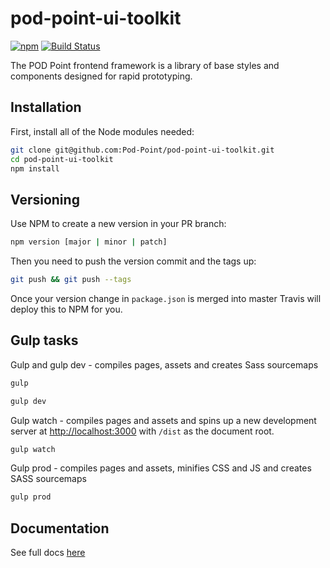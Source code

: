 # pod-point-ui-toolkit
[![npm](https://img.shields.io/npm/v/@pod-point/pod-point-ui-toolkit.svg)](https://www.npmjs.com/package/@pod-point/pod-point-ui-toolkit) [![Build Status](https://travis-ci.com/Pod-Point/pod-point-ui-toolkit.svg?token=F7wj2GWZpNRsZSDUXLya&branch=master)](https://travis-ci.com/Pod-Point/pod-point-ui-toolkit)

The POD Point frontend framework is a library of base styles and components designed for rapid prototyping.

## Installation

First, install all of the Node modules needed:

```bash
git clone git@github.com:Pod-Point/pod-point-ui-toolkit.git
cd pod-point-ui-toolkit
npm install
```

## Versioning

Use NPM to create a new version in your PR branch:

```bash
npm version [major | minor | patch]
```

Then you need to push the version commit and the tags up:

```bash
git push && git push --tags
```

Once your version change in `package.json` is merged into master Travis will deploy this to NPM for you.

## Gulp tasks

Gulp and gulp dev - compiles pages, assets and creates Sass sourcemaps

```bash
gulp
```

```bash
gulp dev
```

Gulp watch - compiles pages and assets and spins up a new development server at [http://localhost:3000](http://localhost:3000) with `/dist` as the document root.

```bash
gulp watch
```

Gulp prod - compiles pages and assets, minifies CSS and JS and creates SASS sourcemaps

```bash
gulp prod
```

## Documentation

See full docs [here](https://pod-point.github.io/pod-point-ui-toolkit/dist/index.html)
